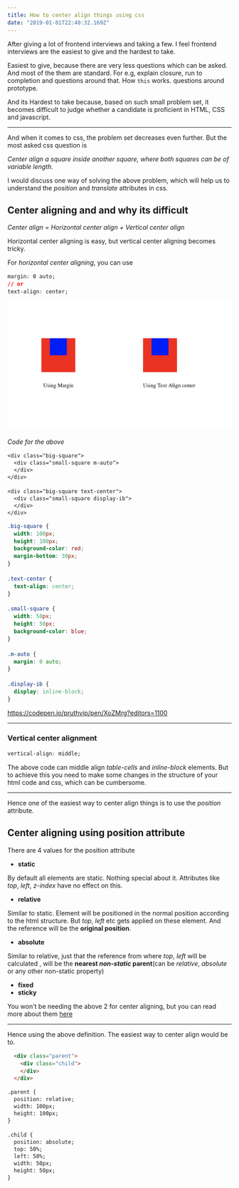 ```yaml
---
title: How to center align things using css
date: "2019-01-01T22:40:32.169Z"
---
```


After giving a lot of frontend interviews and taking a few. I feel frontend interviews are the easiest to give and the hardest to take.

 Easiest to give, because there are very less questions which can be asked. And most of the them are standard. For e.g, explain closure, run to completion and questions around that. How `this` works. questions around prototype.

 And its Hardest to take because, based on such small problem set, it becomes difficult to judge whether a candidate is proficient in HTML, CSS and javascript.

 ---

And when it comes to css, the problem set decreases even further.  But the most asked css question is 

*Center align a square inside another square, where both squares can be of variable length.*

I would discuss one way of solving the above problem, which will help us to understand the *position* and *translate* attributes in css.

## Center aligning and and why its difficult

*Center align = Horizontal center align + Vertical center align*

Horizontal center aligning is easy, but vertical center aligning becomes tricky.

For *horizontal center aligning*, you can use

```css
margin: 0 auto;
// or
text-align: center;
```

![Image](horizontal-center.png "Horizontal center alignment")

*Code for the above*

```html{2,6,7}
<div class="big-square">
  <div class="small-square m-auto">
  </div>
</div>

<div class="big-square text-center">
  <div class="small-square display-ib">
  </div>
</div>
```

```css
.big-square {
  width: 100px;
  height: 100px;
  background-color: red;
  margin-bottom: 30px;
}

.text-center {
  text-align: center;
}

.small-square {
  width: 50px;
  height: 50px;
  background-color: blue;
}

.m-auto {
  margin: 0 auto;
}

.display-ib {
  display: inline-block;
}
```

https://codepen.io/pruthvip/pen/XoZMrg?editors=1100

---
### Vertical center alignment

```css
vertical-align: middle;
```

The above code can middle align *table-cells* and *inline-block* elements. But to achieve this you need to make some changes in the structure of your html code and css, which can be cumbersome.

---

Hence one of the easiest way to center align things is to use the *position* attribute.

## Center aligning using position attribute
There are 4 values for the position attribute
* **static**

By default all elements are static. Nothing special about it. Attributes like *top*, *left*, *z-index* have no effect on this.
* **relative**

Similar to static. Element will be positioned in the normal position according to the html structure. But *top*, *left* etc gets applied on these element. And the reference will be the **original position**.
* **absolute**

Similar to relative, just that the reference from where *top*, *left* will be calculated , will be the **nearest *non-static* parent**(can be *relative*, *absolute* or any other non-static property)

* **fixed**
* **sticky**

You won't be needing the above 2 for center aligning, but you can read more about them [here](https://developer.mozilla.org/en-US/docs/Web/CSS/position)

---

Hence using the above definition. The easiest way to center align would be to.

```html
  <div class="parent">
    <div class="child">
    </div>
  </div>
```

```css{2,9,10,11}
.parent {
  position: relative;
  width: 100px;
  height: 100px;
}

.child {
  position: absolute;
  top: 50%;
  left: 50%;
  width: 50px;
  height: 50px;
}
```







